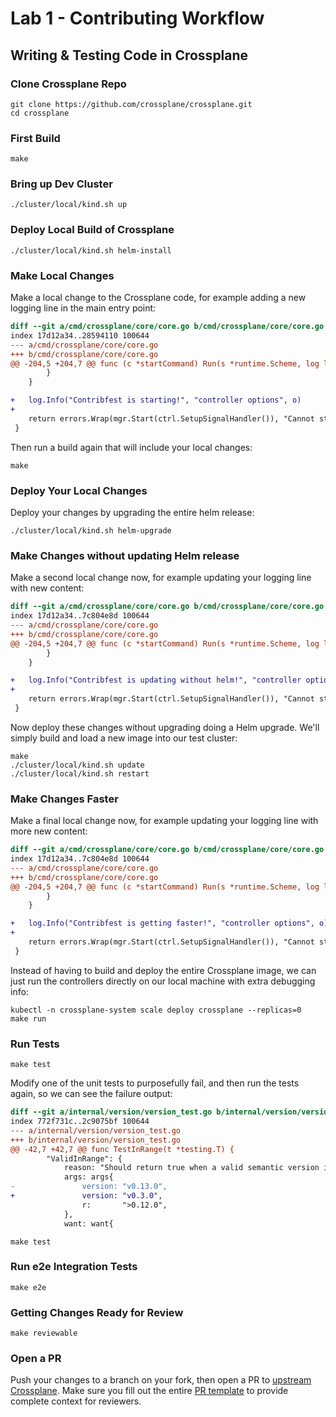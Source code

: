# Lab 1 - Contributing Workflow

## Writing & Testing Code in Crossplane

### Clone Crossplane Repo

```console
git clone https://github.com/crossplane/crossplane.git
cd crossplane
```

### First Build

```console
make
```

### Bring up Dev Cluster

```console
./cluster/local/kind.sh up
```

### Deploy Local Build of Crossplane

```console
./cluster/local/kind.sh helm-install
```

### Make Local Changes

Make a local change to the Crossplane code, for example adding a new logging
line in the main entry point:

```patch
diff --git a/cmd/crossplane/core/core.go b/cmd/crossplane/core/core.go
index 17d12a34..28594110 100644
--- a/cmd/crossplane/core/core.go
+++ b/cmd/crossplane/core/core.go
@@ -204,5 +204,7 @@ func (c *startCommand) Run(s *runtime.Scheme, log logging.Logger) error { //noli
 		}
 	}

+	log.Info("Contribfest is starting!", "controller options", o)
+
 	return errors.Wrap(mgr.Start(ctrl.SetupSignalHandler()), "Cannot start controller manager")
 }
```

Then run a build again that will include your local changes:

```console
make
```

### Deploy Your Local Changes

Deploy your changes by upgrading the entire helm release:

```console
./cluster/local/kind.sh helm-upgrade
```

### Make Changes without updating Helm release

Make a second local change now, for example updating your logging line with new
content:

```patch
diff --git a/cmd/crossplane/core/core.go b/cmd/crossplane/core/core.go
index 17d12a34..7c804e8d 100644
--- a/cmd/crossplane/core/core.go
+++ b/cmd/crossplane/core/core.go
@@ -204,5 +204,7 @@ func (c *startCommand) Run(s *runtime.Scheme, log logging.Logger) error { //noli
 		}
 	}

+	log.Info("Contribfest is updating without helm!", "controller options", o)
+
 	return errors.Wrap(mgr.Start(ctrl.SetupSignalHandler()), "Cannot start controller manager")
 }
```

Now deploy these changes without upgrading doing a Helm upgrade. We'll simply
build and load a new image into our test cluster:

```console
make
./cluster/local/kind.sh update
./cluster/local/kind.sh restart
```

### Make Changes Faster

Make a final local change now, for example updating your logging line with more
new content:

```patch
diff --git a/cmd/crossplane/core/core.go b/cmd/crossplane/core/core.go
index 17d12a34..7c804e8d 100644
--- a/cmd/crossplane/core/core.go
+++ b/cmd/crossplane/core/core.go
@@ -204,5 +204,7 @@ func (c *startCommand) Run(s *runtime.Scheme, log logging.Logger) error { //noli
 		}
 	}

+	log.Info("Contribfest is getting faster!", "controller options", o)
+
 	return errors.Wrap(mgr.Start(ctrl.SetupSignalHandler()), "Cannot start controller manager")
 }
```

Instead of having to build and deploy the entire Crossplane image, we can just
run the controllers directly on our local machine with extra debugging info:

```console
kubectl -n crossplane-system scale deploy crossplane --replicas=0
make run
```

### Run Tests

```console
make test
```

Modify one of the unit tests to purposefully fail, and then run the tests again,
so we can see the failure output:

```patch
diff --git a/internal/version/version_test.go b/internal/version/version_test.go
index 772f731c..2c9075bf 100644
--- a/internal/version/version_test.go
+++ b/internal/version/version_test.go
@@ -42,7 +42,7 @@ func TestInRange(t *testing.T) {
 		"ValidInRange": {
 			reason: "Should return true when a valid semantic version is in a valid range.",
 			args: args{
-				version: "v0.13.0",
+				version: "v0.3.0",
 				r:       ">0.12.0",
 			},
 			want: want{
```

```console
make test
```

### Run e2e Integration Tests

```console
make e2e
```

### Getting Changes Ready for Review

```console
make reviewable
```

### Open a PR

Push your changes to a branch on your fork, then open a PR to [upstream
Crossplane](https://github.com/crossplane/crossplane/pulls).  Make sure you fill
out the entire [PR
template](https://github.com/crossplane/crossplane/blob/master/.github/PULL_REQUEST_TEMPLATE.md)
to provide complete context for reviewers.